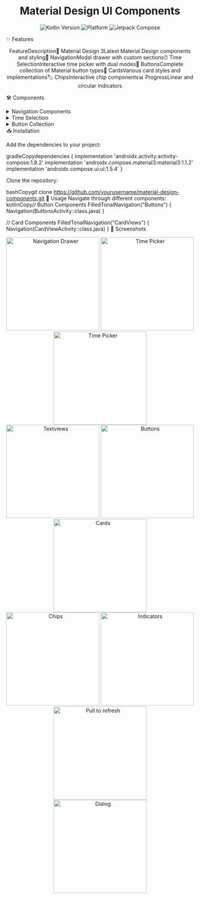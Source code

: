 <h1 align="center">Material Design UI Components</h1>
<p align="center">
  <img src="https://img.shields.io/badge/Kotlin-1.9.0-blue.svg" alt="Kotlin Version">
  <img src="https://img.shields.io/badge/Platform-Android-green.svg" alt="Platform">
  <img src="https://img.shields.io/badge/Jetpack%20Compose-Latest-purple.svg" alt="Jetpack Compose">

✨ Features
<div align="center">
FeatureDescription🎨 Material Design 3Latest Material Design components and styling📱 NavigationModal drawer with custom sections⏰ Time SelectionInteractive time picker with dual modes🔘 ButtonsComplete collection of Material button types🎴 CardsVarious card styles and implementations🏷️ ChipsInteractive chip components📊 ProgressLinear and circular indicators
</div>

🛠️ Components
<details>
<summary>Navigation Components</summary>

Modal Navigation Drawer
Custom Drawer Sections
Top App Bar Integration

</details>
<details>
<summary>Time Selection</summary>

Interactive Time Picker
Dial/Input Mode Toggle
24-hour Format Support

</details>
<details>
<summary>Button Collection</summary>

Filled Buttons
Outlined Buttons
Text Buttons
Tonal Buttons
Elevated Buttons
Floating Action Buttons

</details>
📥 Installation

Add the dependencies to your project:

gradleCopydependencies {
    implementation 'androidx.activity:activity-compose:1.8.2'
    implementation 'androidx.compose.material3:material3:1.1.2'
    implementation 'androidx.compose.ui:ui:1.5.4'
}

Clone the repository:

bashCopygit clone https://github.com/yourusername/material-design-components.git
🎯 Usage
Navigate through different components:
kotlinCopy// Button Components
FilledTonalNavigation("Buttons") { 
    Navigation(ButtonsActivity::class.java) 
}

// Card Components
FilledTonalNavigation("CardViews") { 
    Navigation(CardViewActivity::class.java) 
}
🌟 Screenshots
<div align="center">
  <img src="screenshots/10.jpg" alt="Navigation Drawer" width="250">
  <img src="screenshots/9.jpg" alt="Time Picker" width="250">
  <img src="screenshots/8.jpg" alt="Time Picker" width="250">
</div>
<div align="center">
  <img src="screenshots/7.jpg" alt="Textviews" width="250">
  <img src="screenshots/6.jpg" alt="Buttons" width="250">
  <img src="screenshots/5.jpg" alt="Cards" width="250">
</div>
<div align="center">
  <img src="screenshots/4.jpg" alt="Chips" width="250">
  <img src="screenshots/3.jpg" alt="Indicators" width="250">
  <img src="screenshots/2.jpg" alt="Pull to refresh" width="250">
</div>
<div align="center">
  <img src="screenshots/1.jpg" alt="Dialog" width="250">
</div>
